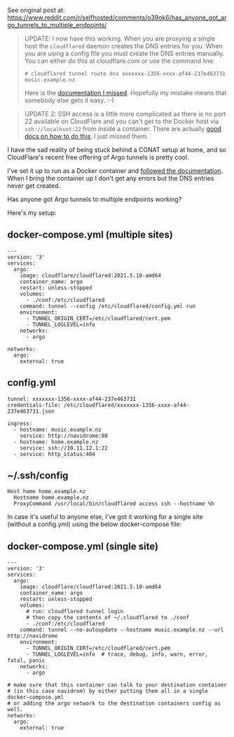 
See original post at: https://www.reddit.com/r/selfhosted/comments/o39ok6/has_anyone_got_argo_tunnels_to_multiple_endpoints/

> UPDATE: I now have this working. When you are proxying a single host the `cloudflared` daemon creates the DNS entries for you.  When you are using a config file you must create the DNS entries manually. You can either do this at cloudflare.com or use the command line:  
>  
> `# cloudflared tunnel route dns xxxxxxx-1356-xxxx-af44-237e463731 music.example.nz`  
>  
> Here is the [documentation I missed](https://developers.cloudflare.com/cloudflare-one/connections/connect-apps/routing-to-tunnel/dns).  Hopefully my mistake means that somebody else gets it easy. :-)  

> UPDATE 2: SSH access is a little more complicated as there is no port 22 available on CloudFlare and you can't get to the Docker host via `ssh://localhsot:22` from inside a container.  There are actually [good docs on how to do this](https://developers.cloudflare.com/cloudflare-one/tutorials/ssh), I just missed them. 

I have the sad reality of being stuck behind a CGNAT setup at home, and so CloudFlare's recent free offering of Argo tunnels is pretty cool.

I've set it up to run as a Docker container and [followed the documentation](https://developers.cloudflare.com/cloudflare-one/connections/connect-apps/configuration/ingress).  When I bring the container up I don't get any errors but the DNS entries never get created.

Has anyone got Argo tunnels to multiple endpoints working?

Here's my setup:

## docker-compose.yml (multiple sites)

    ---
    version: '3'
    services:
      argo:
        image: cloudflare/cloudflared:2021.5.10-amd64
        container_name: argo
        restart: unless-stopped
        volumes:
          - ./conf:/etc/cloudflared
        command: tunnel --config /etc/cloudflared/config.yml run
        environment:
          - TUNNEL_ORIGIN_CERT=/etc/cloudflared/cert.pem
          - TUNNEL_LOGLEVEL=info
        networks:
          - argo
    
    networks:
      argo:
        external: true

## config.yml

    tunnel: xxxxxxx-1356-xxxx-af44-237e463731
    credentials-file: /etc/cloudflared/xxxxxxx-1356-xxxx-af44-237e463731.json
    
    ingress:
      - hostname: music.example.nz
        service: http://navidrome:80
      - hostname: home.example.nz
        service: ssh://10.11.12.1:22
      - service: http_status:404

## ~/.ssh/config
```
Host home home.example.nz
  Hostname home.example.nz
  ProxyCommand /usr/local/bin/cloudflared access ssh --hostname %h
```

In case it's useful to anyone else, I've got it working for a single site (without a config.yml) using the below docker-compose file:

## docker-compose.yml (single site)

    ---
    version: '3'
    services:
      argo:
        image: cloudflare/cloudflared:2021.5.10-amd64
        container_name: argo
        restart: unless-stopped
        volumes:
          # run: cloudflared tunnel login
          # then copy the contents of ~/.cloudflared to ./conf
          - ./conf:/etc/cloudflared
        command: tunnel --no-autoupdate --hostname music.example.nz --url http://navidrome
        environment:
          - TUNNEL_ORIGIN_CERT=/etc/cloudflared/cert.pem
          - TUNNEL_LOGLEVEL=info  # trace, debug, info, warn, error, fatal, panic
        networks:
          - argo
    
    # make sure that this container can talk to your destination container
    # (in this case navidrom) by either putting them all in a single docker-compose.yml 
    # or adding the argo network to the destination containers config as well. 
    networks:
      argo:
        external: true

